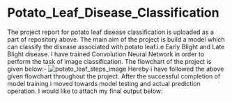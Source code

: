 # Potato_Leaf_Disease_Classification

The project report for potato leaf disease classification is uploaded as a part of repository above.
The main aim of the project is build a model which can classify the disease associated with potato leaf.i.e Early Blight and Late Blight disease.
I have trained Convolution Neural Network in order to perform the task of image classification.
The flowchart of the project is given below:-
![potato_leaf_steps_image](https://user-images.githubusercontent.com/60823367/134221160-3da87b66-e176-4996-a4d3-b796b9faf17e.png)
Hereby i have followed the above given flowchart throughout the project.
After the successful completion of model training i moved towards model testing and actual prediction operation.
I would like to attach my final output below:
